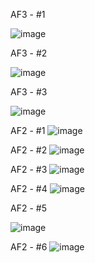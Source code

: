 AF3 - #1

![image](https://user-images.githubusercontent.com/64237760/144769960-554a4124-9f91-446f-a92f-e061d38fa6dc.png)

AF3 - #2

![image](https://user-images.githubusercontent.com/64237760/144769981-aa5bcefe-4078-4d65-8a7b-653b10b33f2b.png)

AF3 - #3

![image](https://user-images.githubusercontent.com/64237760/144769999-fc2214a1-ef09-40da-b18a-99147118d82e.png)

AF2 - #1
![image](https://user-images.githubusercontent.com/64237760/143985485-7d7ec7e7-ede6-4426-9ba0-7c79b7225d6c.png)

AF2 - #2
![image](https://user-images.githubusercontent.com/64237760/143985564-29f540c2-6d56-4a69-895c-ac2b3f38de02.png)

AF2 - #3
![image](https://user-images.githubusercontent.com/64237760/143985598-989237d7-b388-40a0-bf82-2ee64a00de0c.png)

AF2 - #4
![image](https://user-images.githubusercontent.com/64237760/143985650-105c6d96-882c-4ec2-a7b0-214409ed9494.png)

AF2 - #5

![image](https://user-images.githubusercontent.com/64237760/143965673-0b2e88f2-7105-4282-bf23-c1f8706d5653.png)

AF2 - #6
![image](https://user-images.githubusercontent.com/64237760/143984972-da186077-ab66-4961-a65a-ac88242b79ca.png)
